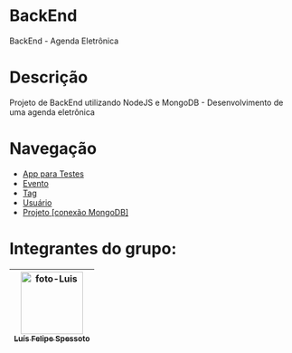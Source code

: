 # BackEnd
BackEnd - Agenda Eletrônica

# Descrição
Projeto de BackEnd utilizando NodeJS e MongoDB - Desenvolvimento de uma agenda eletrônica

# Navegação
<ul>
  <li><a href="app.js">App para Testes</a></li>
  <li><a href="Evento.js">Evento</a></li>
  <li><a href="Tag.js">Tag</a></li>
  <li><a href="Usuario.js">Usuário</a></li>
  <li><a href="projeto.js">Projeto [conexão MongoDB]</a></li>
</ul>

# Integrantes do grupo: <br>
  <markdown-accessiblity-table data-catalyst=""><table tabindex="0">
  <thead>
    <tr>
      <th align="center">
        <a href="https://github.com/Luis-Spessoto">
          <img src="https://avatars.githubusercontent.com/u/77413441?s=400&u=144e3f496c44706fe9f3d5b9be8c631a8044af71&v=4" alt="foto-Luis"width="110" style="max-width: 100%;"><br>
          <sub>Luís Felipe Spessoto</sub>
        </a>
      </th>
    

